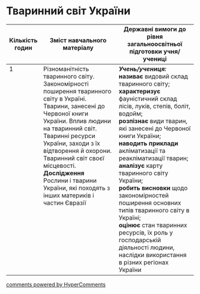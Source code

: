 <div id="hypercomments_widget" class="js-hypercomments-widget invisible"></div>

# Тваринний світ України

<table>
  <tr>
    <td width="10%" align="center"><b>Кількість годин</b></td>  
    <td width="45%" align="center"><b>Зміст навчального матеріалу</b></td>
    <td width="45%" align="center"><b>Державні вимоги до рівня загальноосвітньої підготовки учня/учениці</b></td>
  </tr>
<tbody>
  <tr>
<td width="10%" style="vertical-align:top !important;">1</td>
    <td width="45%" style="vertical-align:top !important;">
Різноманітність тваринного світу.   Закономірності поширення тваринного світу в Україні. Тварини, занесені до Червоної книги України. Вплив людини на тваринний світ. Тваринні ресурси України, заходи з  їх відтворення й охорони. Тваринний світ своєї місцевості. <br>
<b>Дослідження</b> <br> 
Рослини і тварини України, які походять з інших материків і частин Євразії
</td>
    <td width="45%" style="vertical-align:top !important;">
<i><b>Учень/учениця:</b></i><br>
<b>називає</b> видовий склад тваринного світу;<br>
<b>характеризує</b> фауністичний склад лісів, луків, степів, боліт, водойм; <br>
<b>розпізнає</b> види  тварин, які занесені до Червоної книги України; <br>
<b>наводить приклади</b> акліматизації та реакліматизації тварин; <br>
<b>аналізує</b> карту тваринного світу України;<br>
<b>робить висновки</b> щодо закономірностей поширення основних типів тваринного світу в Україні;<br>
<b>оцінює</b> стан тваринних ресурсів, їх роль у господарській діяльності людини,  наслідки використання  в різних регіонах України</td>
  </tr>
</tbody>
</table>

<div class="js-hypercomments-container">
<a href="http://hypercomments.com" class="hc-link" title="comments widget">comments powered by HyperComments</a>
</div>